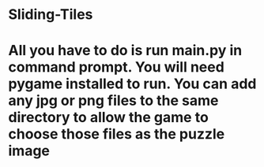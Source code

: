 # Sliding-Tiles
# All you have to do is run main.py in command prompt. You will need pygame installed to run. You can add any jpg or png files to the same directory to allow the game to choose those files as the puzzle image
